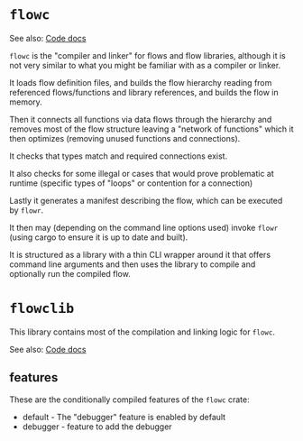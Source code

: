 # `flowc`
See also: [Code docs](http://andrewdavidmackenzie.github.io/flow/code/doc/flowc/index.html)

`flowc` is the "compiler and linker" for flows and flow libraries, although it is not 
very similar to what you might be familiar with as a compiler or linker.

It loads flow definition files, and builds the flow hierarchy reading from referenced
flows/functions and library references, and builds the flow in memory.

Then it connects all functions via data flows through the hierarchy and removes most of the
flow structure leaving a "network of functions" which it then optimizes (removing
unused functions and connections).

It checks that types match and required connections exist. 

It also checks for some illegal or cases that would prove problematic at runtime
(specific types of "loops" or contention for a connection)

Lastly it generates a manifest describing the flow, which can be executed by `flowr`.

It then may (depending on the command line options used) invoke `flowr` (using cargo to ensure
it is up to date and built).

It is structured as a library with a thin CLI wrapper around it that offers command line arguments
and then uses the library to compile and optionally run the compiled flow.

# `flowclib`
This library contains most of the compilation and linking logic for `flowc`. 

See also: [Code docs](http://andrewdavidmackenzie.github.io/flow/code/doc/flowclib/index.html)

## features
These are the conditionally compiled features of the `flowc` crate:
- default - The "debugger" feature is enabled by default
- debugger - feature to add the debugger
